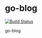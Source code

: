 # go-blog

[![Build Status](https://travis-ci.org/alina-maslo/go-blog.svg?branch=master)](https://travis-ci.org/alina-maslo/go-blog)

go-blog
